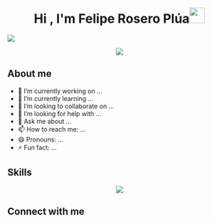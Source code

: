 <h1 align="center"><b>Hi , I'm Felipe Rosero Plúa</b><img src="https://media.giphy.com/media/hvRJCLFzcasrR4ia7z/giphy.gif" width="35"></h1>
<img src= "https://raw.github.com/FMRoseroPlua/FMRoseroPlua/main/img.png">
<p align="center">
  <a href="https://github.com/DenverCoder1/readme-typing-svg"><img src="https://readme-typing-svg.herokuapp.com?font=Time+New+Roman&color=cyan&size=25&center=true&vCenter=true&width=600&height=100&lines=Felipe+Rosero..&hearts;++;Self-taught+Python+Developer,;Mechatronic+engineer,;Data+Scientist,;Active+Learner/Researcher,;Love+to+learn+new+stuffs..<3"></a>
</p>

<!--
**FMRoseroPlua/FMRoseroPlua** is a ✨ _special_ ✨ repository because its `README.md` (this file) appears on your GitHub profile.

Here are some ideas to get you started:

- 🔭 I’m currently working on ...
- 🌱 I’m currently learning ...
- 👯 I’m looking to collaborate on ...
- 🤔 I’m looking for help with ...
- 💬 Ask me about ...
- 📫 How to reach me: ...
- 😄 Pronouns: ...
- ⚡ Fun fact: ...
-->


## About me
- 🔭 I’m currently working on ...
- 🌱 I’m currently learning ...
- 👯 I’m looking to collaborate on ...
- 🤔 I’m looking for help with ...
- 💬 Ask me about ...
- 📫 How to reach me: ...
- 😄 Pronouns: ...
- ⚡ Fun fact: ...

## Skills
<!--tech stack icons-->
<p align="center">
  <a href="https://skillicons.dev">
    <img src="https://skillicons.dev/icons?i=py,r,cpp,js,ts,html,css,arduino,qt,mongodb,mysql,postgres,sklearn,selenium,postman,git,docker,github,linux,angular,matlab,raspberrypi,vscode,pycharm,&perline=12" />
  </a>
</p>

## Connect with me
